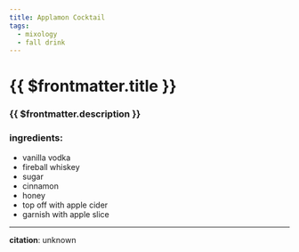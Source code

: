 ```yaml
---
title: Applamon Cocktail
tags:
  - mixology
  - fall drink
---
```


# {{ $frontmatter.title }}

### {{ $frontmatter.description }}

### ingredients:

- <MixologyConversion n="1 floz"/> vanilla vodka
- <MixologyConversion n="1 floz"/> fireball whiskey
- <MixologyConversion n="1 tsp"/> sugar
- <MixologyConversion n="1 tsp"/> cinnamon
- <MixologyConversion n="1 tsp"/> honey
- top off with apple cider
- garnish with apple slice

---

**citation**:
unknown
